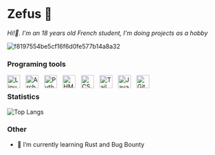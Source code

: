 # Zefus 👋


*Hi!👋. I'm an 18 years old French student, I'm doing projects as a hobby*

![f8197554be5cf16f6d0fe577b14a8a32](https://github.com/ZefusX/ZefusX/assets/116253674/1d7c3230-cd7c-4cc3-9c04-31385f76d298)



### Programing tools
<img align="left" alt="Linux" width="30px" style="padding-right:10px;" src="https://cdn.jsdelivr.net/gh/devicons/devicon@latest/icons/linux/linux-original.svg" />          
<img align="left" alt="Arch" width="30px" style="padding-right:10px;" src="https://cdn.jsdelivr.net/gh/devicons/devicon@latest/icons/archlinux/archlinux-original.svg" />
<img align="left" alt="Python" width="30px" style="padding-right:10px;" src="https://cdn.jsdelivr.net/gh/devicons/devicon@latest/icons/python/python-original.svg" />
<img align="left" alt="HMTL" width="30px" style="padding-right:10px;" src="https://cdn.jsdelivr.net/gh/devicons/devicon@latest/icons/html5/html5-original.svg" />
<img align="left" alt="CSS" width="30px" style="padding-right:10px;" src="https://cdn.jsdelivr.net/gh/devicons/devicon@latest/icons/css3/css3-original.svg" />          
<img align="left" alt="Tailwind" width="30px" style="padding-right:10px;" src="https://cdn.jsdelivr.net/gh/devicons/devicon@latest/icons/tailwindcss/tailwindcss-original-wordmark.svg" />
<img align="left" alt="JavaScript" width="30px" style="padding-right:10px;" src="https://cdn.jsdelivr.net/gh/devicons/devicon@latest/icons/javascript/javascript-original.svg" />
<img align="left" alt="Github" width="30px" style="padding-right:10px;" src="https://cdn.jsdelivr.net/gh/devicons/devicon@latest/icons/github/github-original.svg" />
<br>

 ### Statistics
![Top Langs](https://github-readme-stats.vercel.app/api/top-langs/?username=ZefusX&size_weight=0.5&count_weight=0.5)
<!--[![Harlok's WakaTime stats](https://github-readme-stats.vercel.app/api/wakatime?username=ZefusX)](https://github.com/anuraghazra/github-readme-stats)-->
<!--START_SECTION:waka-->

<!--END_SECTION:waka-->


### Other
- 🌱 I’m currently learning Rust and Bug Bounty
       
<!--
**ZefusX/ZefusX** is a ✨ _special_ ✨ repository because its `README.md` (this file) appears on your GitHub profile.

Here are some ideas to get you started:

- 🔭 I’m currently working on ...

- 👯 I’m looking to collaborate on ...
- 🤔 I’m looking for help with ...
- 💬 Ask me about ...
- 📫 How to reach me: ...
- 😄 Pronouns: ...
- ⚡ Fun fact: ...
-->
